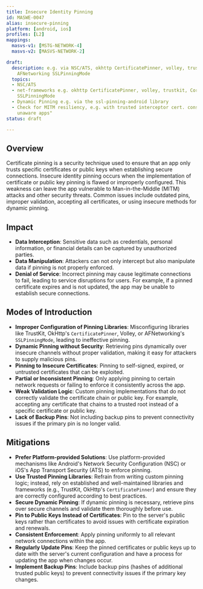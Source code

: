 ```yaml
---
title: Insecure Identity Pinning
id: MASWE-0047
alias: insecure-pinning
platform: [android, ios]
profiles: [L2]
mappings:
  masvs-v1: [MSTG-NETWORK-4]
  masvs-v2: [MASVS-NETWORK-2]

draft:
  description: e.g. via NSC/ATS, okhttp CertificatePinner, volley, trustkit, Cordova,
    AFNetworking SSLPinningMode
  topics:
  - NSC/ATS
  - net-frameworks e.g. okhttp CertificatePinner, volley, trustkit, Cordova, AFNetworking
    SSLPinningMode
  - Dynamic Pinning e.g. via the ssl-pinning-android library
  - Check for MITM resiliency, e.g. with trusted interceptor cert. consider "proxy
    unaware apps"
status: draft

---
```


## Overview

Certificate pinning is a security technique used to ensure that an app only trusts specific certificates or public keys when establishing secure connections. Insecure identity pinning occurs when the implementation of certificate or public key pinning is flawed or improperly configured. This weakness can leave the app vulnerable to Man-in-the-Middle (MITM) attacks and other security threats. Common issues include outdated pins, improper validation, accepting all certificates, or using insecure methods for dynamic pinning.

## Impact

- **Data Interception**: Sensitive data such as credentials, personal information, or financial details can be captured by unauthorized parties.
- **Data Manipulation**: Attackers can not only intercept but also manipulate data if pinning is not properly enforced.
- **Denial of Service**: Incorrect pinning may cause legitimate connections to fail, leading to service disruptions for users. For example, if a pinned certificate expires and is not updated, the app may be unable to establish secure connections.

## Modes of Introduction

- **Improper Configuration of Pinning Libraries**: Misconfiguring libraries like TrustKit, OkHttp's `CertificatePinner`, Volley, or AFNetworking's `SSLPinningMode`, leading to ineffective pinning.
- **Dynamic Pinning without Security**: Retrieving pins dynamically over insecure channels without proper validation, making it easy for attackers to supply malicious pins.
- **Pinning to Insecure Certificates**: Pinning to self-signed, expired, or untrusted certificates that can be exploited.
- **Partial or Inconsistent Pinning**: Only applying pinning to certain network requests or failing to enforce it consistently across the app.
- **Weak Validation Logic**: Custom pinning implementations that do not correctly validate the certificate chain or public key. For example, accepting any certificate that chains to a trusted root instead of a specific certificate or public key.
- **Lack of Backup Pins**: Not including backup pins to prevent connectivity issues if the primary pin is no longer valid.

## Mitigations

- **Prefer Platform-provided Solutions**: Use platform-provided mechanisms like Android's Network Security Configuration (NSC) or iOS's App Transport Security (ATS) to enforce pinning.
- **Use Trusted Pinning Libraries**: Refrain from writing custom pinning logic; instead, rely on established and well-maintained libraries and frameworks (e.g., TrustKit, OkHttp's `CertificatePinner`) and ensure they are correctly configured according to best practices.
- **Secure Dynamic Pinning**: If dynamic pinning is necessary, retrieve pins over secure channels and validate them thoroughly before use.
- **Pin to Public Keys Instead of Certificates**: Pin to the server's public keys rather than certificates to avoid issues with certificate expiration and renewals.
- **Consistent Enforcement**: Apply pinning uniformly to all relevant network connections within the app.
- **Regularly Update Pins**: Keep the pinned certificates or public keys up to date with the server's current configuration and have a process for updating the app when changes occur.
- **Implement Backup Pins**: Include backup pins (hashes of additional trusted public keys) to prevent connectivity issues if the primary key changes.
